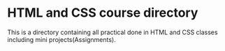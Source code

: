# HTML and CSS course directory
This is a directory containing all practical done in HTML and CSS classes including mini projects(Assignments).